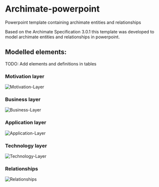# Archimate-powerpoint
Powerpoint template containing archimate entities and relationships

Based on the Archimate Specification 3.0.1 this template was developed to model archimate entities and relationships in powerpoint.

## Modelled elements:

TODO: Add elements and definitions in tables

### Motivation layer

![Motivation-Layer]()

###  Business layer

![Business-Layer]()

###  Application layer

![Application-Layer]()

###  Technology layer

![Technology-Layer]()

### Relationships

![Relationships]()